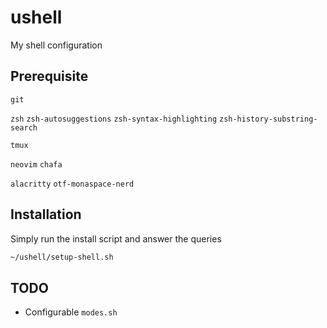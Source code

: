 # ushell
My shell configuration

## Prerequisite
`git`

`zsh`
`zsh-autosuggestions`
`zsh-syntax-highlighting`
`zsh-history-substring-search`

`tmux`

`neovim`
`chafa`

`alacritty`
`otf-monaspace-nerd`

## Installation
Simply run the install script and answer the queries
```bash
~/ushell/setup-shell.sh
```

## TODO
- Configurable `modes.sh`
